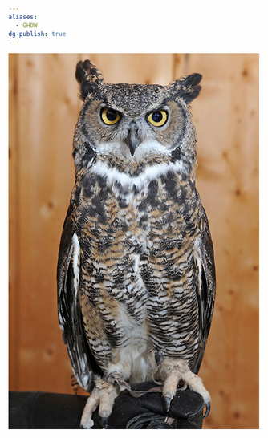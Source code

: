 ```yaml
---
aliases:
  - GHOW
dg-publish: true
---
```

![Great-Horned-Owl-(GHOW)-Generic-Image.png](../../Admin/Attachments/Great-Horned-Owl-(GHOW)-Generic-Image.png)